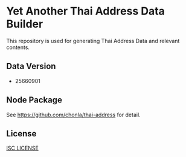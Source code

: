 # Yet Another Thai Address Data Builder

This repository is used for generating Thai Address Data and relevant contents.

## Data Version

- 25660901

## Node Package

See https://github.com/chonla/thai-address for detail.

## License

[ISC LICENSE](LICENSE)
